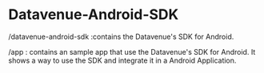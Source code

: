 # Datavenue-Android-SDK

/datavenue-android-sdk :contains the Datavenue's SDK for Android.

/app : contains an sample app that use the Datavenue's SDK for Android. It shows a way to
use the SDK and integrate it in a Android Application.
